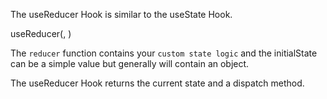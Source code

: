 The useReducer Hook is similar to the useState Hook.

useReducer(<reducer>, <initialState>)

The `reducer` function contains your `custom state logic` and the initialState can be a simple value but generally will contain an object.

The useReducer Hook returns the current state and a dispatch method.
